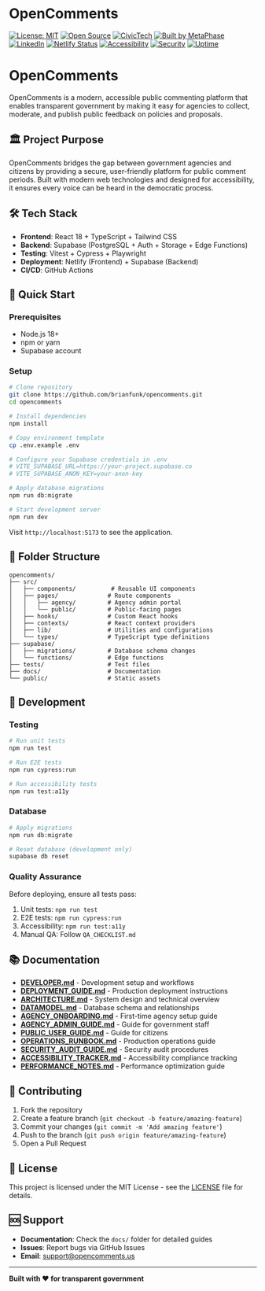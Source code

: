 # OpenComments

[![License: MIT](https://img.shields.io/badge/License-MIT-blue.svg)](https://opensource.org/licenses/MIT)
[![Open Source](https://badges.frapsoft.com/os/v1/open-source.svg?v=103)](https://opensource.org/)
[![CivicTech](https://img.shields.io/badge/Civic-Tech-1f7a8c)](https://github.com/brianfunk/opencomments)
[![Built by MetaPhase](https://img.shields.io/badge/Built%20by-MetaPhase-fb641f)](https://metaphase.tech)
[![LinkedIn](https://img.shields.io/badge/Linked-In-0077b5)](https://www.linkedin.com/company/metaphase-consulting-llc/)
[![Netlify Status](https://api.netlify.com/api/v1/badges/4775fe17-b688-41cc-9426-917c8a5a94b2/deploy-status?branch=dev)](https://app.netlify.com/projects/opencomments/deploys)
[![Accessibility](https://img.shields.io/badge/Accessibility-WCAG%202.1%20AA-green)](https://www.w3.org/WAI/WCAG21/quickref/)
[![Security](https://img.shields.io/badge/Security-SOC%202-blue)](https://netlify.com/security)
[![Uptime](https://img.shields.io/badge/Uptime-99.99%25-brightgreen)](https://status.opencomments.us)

# OpenComments

OpenComments is a modern, accessible public commenting platform that enables transparent government by making it easy for agencies to collect, moderate, and publish public feedback on policies and proposals.

## 🏛️ Project Purpose

OpenComments bridges the gap between government agencies and citizens by providing a secure, user-friendly platform for public comment periods. Built with modern web technologies and designed for accessibility, it ensures every voice can be heard in the democratic process.

## 🛠️ Tech Stack

- **Frontend**: React 18 + TypeScript + Tailwind CSS
- **Backend**: Supabase (PostgreSQL + Auth + Storage + Edge Functions)
- **Testing**: Vitest + Cypress + Playwright
- **Deployment**: Netlify (Frontend) + Supabase (Backend)
- **CI/CD**: GitHub Actions

## 🚀 Quick Start

### Prerequisites
- Node.js 18+
- npm or yarn
- Supabase account

### Setup
```bash
# Clone repository
git clone https://github.com/brianfunk/opencomments.git
cd opencomments

# Install dependencies
npm install

# Copy environment template
cp .env.example .env

# Configure your Supabase credentials in .env
# VITE_SUPABASE_URL=https://your-project.supabase.co
# VITE_SUPABASE_ANON_KEY=your-anon-key

# Apply database migrations
npm run db:migrate

# Start development server
npm run dev
```

Visit `http://localhost:5173` to see the application.

## 📁 Folder Structure

```
opencomments/
├── src/
│   ├── components/          # Reusable UI components
│   ├── pages/              # Route components
│   │   ├── agency/         # Agency admin portal
│   │   └── public/         # Public-facing pages
│   ├── hooks/              # Custom React hooks
│   ├── contexts/           # React context providers
│   ├── lib/                # Utilities and configurations
│   └── types/              # TypeScript type definitions
├── supabase/
│   ├── migrations/         # Database schema changes
│   └── functions/          # Edge functions
├── tests/                  # Test files
├── docs/                   # Documentation
└── public/                 # Static assets
```

## 🧪 Development

### Testing
```bash
# Run unit tests
npm run test

# Run E2E tests
npm run cypress:run

# Run accessibility tests
npm run test:a11y
```

### Database
```bash
# Apply migrations
npm run db:migrate

# Reset database (development only)
supabase db reset
```

### Quality Assurance
Before deploying, ensure all tests pass:
1. Unit tests: `npm run test`
2. E2E tests: `npm run cypress:run`
3. Accessibility: `npm run test:a11y`
4. Manual QA: Follow `QA_CHECKLIST.md`

## 📚 Documentation

- **[DEVELOPER.md](docs/DEVELOPER.md)** - Development setup and workflows
- **[DEPLOYMENT_GUIDE.md](docs/DEPLOYMENT_GUIDE.md)** - Production deployment instructions
- **[ARCHITECTURE.md](docs/ARCHITECTURE.md)** - System design and technical overview
- **[DATAMODEL.md](docs/DATAMODEL.md)** - Database schema and relationships
- **[AGENCY_ONBOARDING.md](docs/AGENCY_ONBOARDING.md)** - First-time agency setup guide
- **[AGENCY_ADMIN_GUIDE.md](docs/AGENCY_ADMIN_GUIDE.md)** - Guide for government staff
- **[PUBLIC_USER_GUIDE.md](docs/PUBLIC_USER_GUIDE.md)** - Guide for citizens
- **[OPERATIONS_RUNBOOK.md](docs/OPERATIONS_RUNBOOK.md)** - Production operations guide
- **[SECURITY_AUDIT_GUIDE.md](docs/SECURITY_AUDIT_GUIDE.md)** - Security audit procedures
- **[ACCESSIBILITY_TRACKER.md](docs/ACCESSIBILITY_TRACKER.md)** - Accessibility compliance tracking
- **[PERFORMANCE_NOTES.md](docs/PERFORMANCE_NOTES.md)** - Performance optimization guide

## 🤝 Contributing

1. Fork the repository
2. Create a feature branch (`git checkout -b feature/amazing-feature`)
3. Commit your changes (`git commit -m 'Add amazing feature'`)
4. Push to the branch (`git push origin feature/amazing-feature`)
5. Open a Pull Request

## 📄 License

This project is licensed under the MIT License - see the [LICENSE](LICENSE) file for details.

## 🆘 Support

- **Documentation**: Check the `docs/` folder for detailed guides
- **Issues**: Report bugs via GitHub Issues
- **Email**: [support@opencomments.us](mailto:support@opencomments.us)

---

**Built with ❤️ for transparent government**
